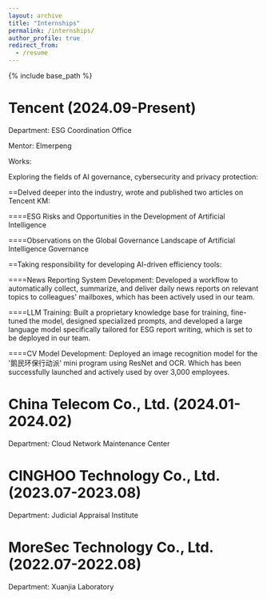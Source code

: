 ```yaml
---
layout: archive
title: "Internships"
permalink: /internships/
author_profile: true
redirect_from:
  - /resume
---
```


{% include base_path %}

Tencent (2024.09-Present)
======
Department: ESG Coordination Office

Mentor: Elmerpeng

Works:

Exploring the fields of AI governance, cybersecurity and privacy protection:

==Delved deeper into the industry, wrote and published two articles on Tencent KM:

====ESG Risks and Opportunities in the Development of Artificial Intelligence

====Observations on the Global Governance Landscape of Artificial Intelligence Governance

==Taking responsibility for developing AI-driven efficiency tools:

====News Reporting System Development: Developed a workflow to automatically collect, summarize, and deliver daily news reports on relevant topics to colleagues' mailboxes, which has been actively used in our team.

====LLM Training: Built a proprietary knowledge base for training, fine-tuned the model, designed specialized prompts, and developed a large language model specifically tailored for ESG report writing, which is set to be deployed in our team.

====CV Model Development: Deployed an image recognition model for the '鹅民环保行动派' mini program using ResNet and OCR. Which has been successfully launched and actively used by over 3,000 employees.

China Telecom Co., Ltd. (2024.01-2024.02)
======
Department: Cloud Network Maintenance Center

CINGHOO Technology Co., Ltd. (2023.07-2023.08)
======
Department: Judicial Appraisal Institute

MoreSec Technology Co., Ltd. (2022.07-2022.08)
======
Department: Xuanjia Laboratory
